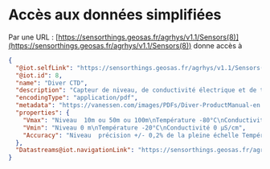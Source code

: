 # Accès aux données simplifiées

Par une URL :
[https://sensorthings.geosas.fr/agrhys/v1.1/Sensors(8)](https://sensorthings.geosas.fr/agrhys/v1.1/Sensors(8))
donne accès à

```json
{
  "@iot.selfLink": "https://sensorthings.geosas.fr/agrhys/v1.1/Sensors(8)",
  "@iot.id": 8,
  "name": "Diver CTD",
  "description": "Capteur de niveau, de conductivité électrique et de témpérature de l'eau",
  "encodingType": "application/pdf",
  "metadata": "https://vanessen.com/images/PDFs/Diver-ProductManual-en.pdf",
  "properties": {
    "Vmax": "Niveau  10m ou 50m ou 100m\nTempérature -80°C\nConductivité 120 mS/cm",
    "Vmin": "Niveau 0 m\nTempérature -20°C\nConductivité 0 µS/cm",
    "Accuracy": "Niveau  précision +/- 0,2% de la pleine échelle Température précision +/- 0,2°C\nConductivité +/- 0,1% de la valeur mesurée"
  },
  "Datastreams@iot.navigationLink": "https://sensorthings.geosas.fr/agrhys/v1.1/Sensors(8)/Datastreams"
}
```
